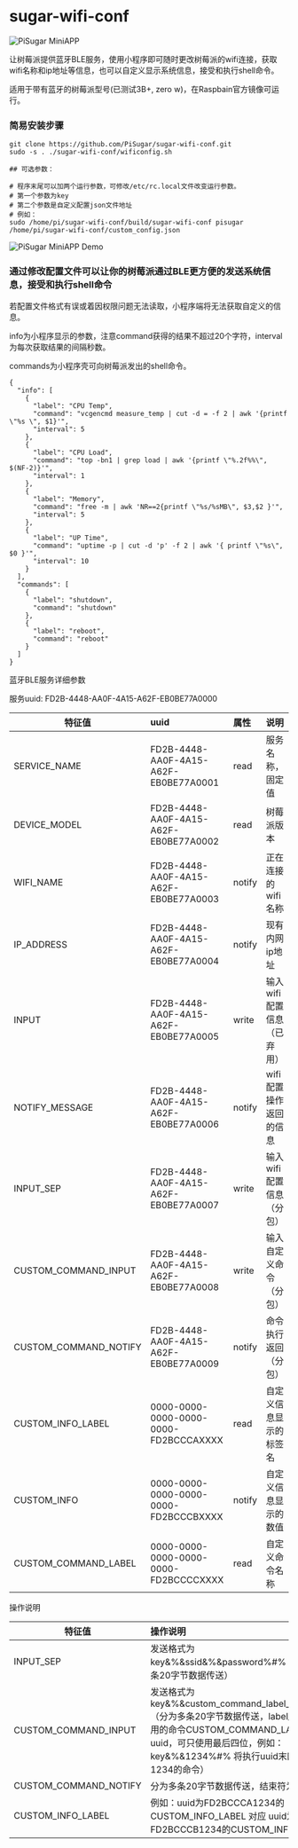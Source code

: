 # sugar-wifi-conf

![PiSugar MiniAPP](https://raw.githubusercontent.com/PiSugar/sugar-wifi-conf/master/image/qrcode.jpg)

让树莓派提供蓝牙BLE服务，使用小程序即可随时更改树莓派的wifi连接，获取wifi名称和ip地址等信息，也可以自定义显示系统信息，接受和执行shell命令。

适用于带有蓝牙的树莓派型号(已测试3B+, zero w)，在Raspbain官方镜像可运行。

### 简易安装步骤
```
git clone https://github.com/PiSugar/sugar-wifi-conf.git
sudo -s . ./sugar-wifi-conf/wificonfig.sh

## 可选参数：

# 程序末尾可以加两个运行参数，可修改/etc/rc.local文件改变运行参数。
# 第一个参数为key
# 第二个参数是自定义配置json文件地址
# 例如：
sudo /home/pi/sugar-wifi-conf/build/sugar-wifi-conf pisugar /home/pi/sugar-wifi-conf/custom_config.json

```

![PiSugar MiniAPP Demo](https://raw.githubusercontent.com/PiSugar/sugar-wifi-conf/master/image/demo.gif)


### 通过修改配置文件可以让你的树莓派通过BLE更方便的发送系统信息，接受和执行shell命令

若配置文件格式有误或着因权限问题无法读取，小程序端将无法获取自定义的信息。

info为小程序显示的参数，注意command获得的结果不超过20个字符，interval为每次获取结果的间隔秒数。

commands为小程序壳可向树莓派发出的shell命令。

```
{
  "info": [
    {
      "label": "CPU Temp",
      "command": "vcgencmd measure_temp | cut -d = -f 2 | awk '{printf \"%s \", $1}'",
      "interval": 5
    },
    {
      "label": "CPU Load",
      "command": "top -bn1 | grep load | awk '{printf \"%.2f%%\", $(NF-2)}'",
      "interval": 1
    },
    {
      "label": "Memory",
      "command": "free -m | awk 'NR==2{printf \"%s/%sMB\", $3,$2 }'",
      "interval": 5
    },
    {
      "label": "UP Time",
      "command": "uptime -p | cut -d 'p' -f 2 | awk '{ printf \"%s\", $0 }'",
      "interval": 10
    }
  ],
  "commands": [
    {
      "label": "shutdown",
      "command": "shutdown"
    },
    {
      "label": "reboot",
      "command": "reboot"
    }
  ]
}

```

蓝牙BLE服务详细参数

服务uuid: FD2B-4448-AA0F-4A15-A62F-EB0BE77A0000

| 特征值 | uuid | 属性 | 说明 |
| - | :- | :- | :- |
| SERVICE_NAME | FD2B-4448-AA0F-4A15-A62F-EB0BE77A0001 | read | 服务名称，固定值 |
| DEVICE_MODEL | FD2B-4448-AA0F-4A15-A62F-EB0BE77A0002 | read | 树莓派版本 |
| WIFI_NAME | FD2B-4448-AA0F-4A15-A62F-EB0BE77A0003 | notify | 正在连接的wifi名称 |
| IP_ADDRESS | FD2B-4448-AA0F-4A15-A62F-EB0BE77A0004 | notify | 现有内网ip地址 |
| INPUT | FD2B-4448-AA0F-4A15-A62F-EB0BE77A0005 | write | 输入wifi配置信息（已弃用） |
| NOTIFY_MESSAGE | FD2B-4448-AA0F-4A15-A62F-EB0BE77A0006 | notify | wifi配置操作返回的信息 |
| INPUT_SEP | FD2B-4448-AA0F-4A15-A62F-EB0BE77A0007 | write | 输入wifi配置信息（分包） |
| CUSTOM_COMMAND_INPUT | FD2B-4448-AA0F-4A15-A62F-EB0BE77A0008 | write | 输入自定义命令（分包） |
| CUSTOM_COMMAND_NOTIFY | FD2B-4448-AA0F-4A15-A62F-EB0BE77A0009 | notify | 命令执行返回（分包） |
| CUSTOM_INFO_LABEL | 0000-0000-0000-0000-0000-FD2BCCCAXXXX | read | 自定义信息显示的标签名 |
| CUSTOM_INFO | 0000-0000-0000-0000-0000-FD2BCCCBXXXX | notify | 自定义信息显示的数值 |
| CUSTOM_COMMAND_LABEL | 0000-0000-0000-0000-0000-FD2BCCCCXXXX | read | 自定义命令名称 |


操作说明

| 特征值 | 操作说明 |
| - | :- |
| INPUT_SEP | 发送格式为 key&%&ssid&%&password%#% （分为多条20字节数据传送） |
| CUSTOM_COMMAND_INPUT | 发送格式为 key&%&custom_command_label_uuid%#%（分为多条20字节数据传送，label_uuid为使用的命令CUSTOM_COMMAND_LABEL的uuid，可只使用最后四位，例如：key&%&1234%#% 将执行uuid末四位为1234的命令） |
| CUSTOM_COMMAND_NOTIFY | 分为多条20字节数据传送，结束符为%#% |
| CUSTOM_INFO_LABEL | 例如：uuid为FD2BCCCA1234的CUSTOM_INFO_LABEL 对应 uuid为FD2BCCCB1234的CUSTOM_INFO特征值 |



